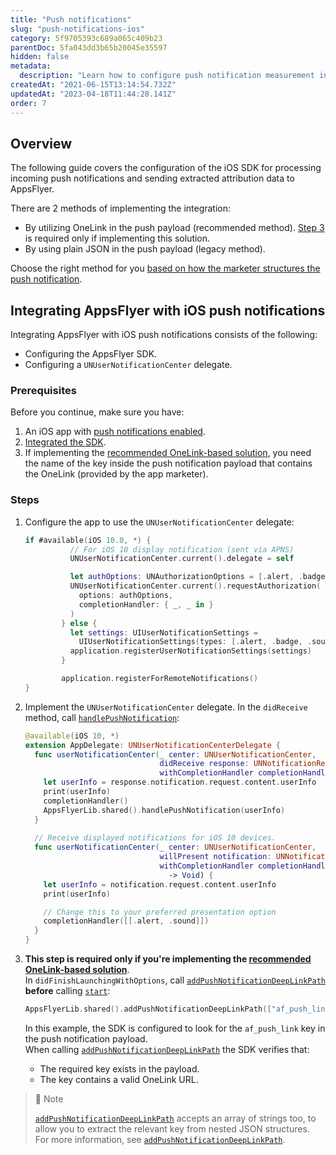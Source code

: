 ```yaml
---
title: "Push notifications"
slug: "push-notifications-ios"
category: 5f9705393c689a065c409b23
parentDoc: 5fa043dd3b65b20045e35597
hidden: false
metadata: 
  description: "Learn how to configure push notification measurement in the AppsFlyer iOS SDK."
createdAt: "2021-06-15T13:14:54.732Z"
updatedAt: "2023-04-18T11:44:28.141Z"
order: 7
---
```

## Overview

The following guide covers the configuration of the iOS SDK for processing incoming push notifications and sending extracted attribution data to AppsFlyer.

There are 2 methods of implementing the integration:

- By utilizing OneLink in the push payload (recommended method). [Step 3](#addpushnotificationdeeplinkpath-recommended) is required only if implementing this solution.
- By using plain JSON in the push payload (legacy method).

Choose the right method for you [based on how the marketer structures the push notification](https://support.appsflyer.com/hc/en-us/articles/207364076#1-creating-the-push-notification).

## Integrating AppsFlyer with iOS push notifications

Integrating AppsFlyer with iOS push notifications consists of the following:

- Configuring the AppsFlyer SDK.
- Configuring a `UNUserNotificationCenter` delegate.

### Prerequisites

Before you continue, make sure you have:

1. An iOS app with [push notifications enabled](https://developer.apple.com/documentation/usernotifications/asking_permission_to_use_notifications).
2. [Integrated the SDK](doc:integrate-ios-sdk#initializing-the-ios-sdk).
3. If implementing the [recommended OneLink-based solution](https://support.appsflyer.com/hc/en-us/articles/207364076#using-onelink-recommended), you need the name of the key inside the push notification payload that contains the OneLink (provided by the app marketer).

### Steps

1. Configure the app to use the `UNUserNotificationCenter` delegate:

   ```swift
   if #available(iOS 10.0, *) {
             // For iOS 10 display notification (sent via APNS)
             UNUserNotificationCenter.current().delegate = self

             let authOptions: UNAuthorizationOptions = [.alert, .badge, .sound]
             UNUserNotificationCenter.current().requestAuthorization(
               options: authOptions,
               completionHandler: { _, _ in }
             )
           } else {
             let settings: UIUserNotificationSettings =
               UIUserNotificationSettings(types: [.alert, .badge, .sound], categories: nil)
             application.registerUserNotificationSettings(settings)
           }

           application.registerForRemoteNotifications()
   }
   ```
2. Implement the `UNUserNotificationCenter` delegate. In the `didReceive` method, call [`handlePushNotification`](doc:ios-sdk-reference-appsflyerlib#addpushnotificationdeeplinkpath):

   ```swift Swift
   @available(iOS 10, *)
   extension AppDelegate: UNUserNotificationCenterDelegate {
     func userNotificationCenter(_ center: UNUserNotificationCenter,
                                 didReceive response: UNNotificationResponse,
                                 withCompletionHandler completionHandler: @escaping () -> Void) {
       let userInfo = response.notification.request.content.userInfo
       print(userInfo)
       completionHandler()
       AppsFlyerLib.shared().handlePushNotification(userInfo)
     }
     
     // Receive displayed notifications for iOS 10 devices.
     func userNotificationCenter(_ center: UNUserNotificationCenter,
                                 willPresent notification: UNNotification,
                                 withCompletionHandler completionHandler: @escaping (UNNotificationPresentationOptions)
                                   -> Void) {
       let userInfo = notification.request.content.userInfo
       print(userInfo)

       // Change this to your preferred presentation option
       completionHandler([[.alert, .sound]])
     }
   }
   ```
3. <span id="addpushnotificationdeeplinkpath-recommended"></span>**This step is required only if you're implementing the [recommended OneLink-based solution](<>)**.  
   In `didFinishLaunchingWithOptions`, call [`addPushNotificationDeepLinkPath`](doc:ios-sdk-reference-appsflyerlib#addpushnotificationdeeplinkpath) **before** calling [`start`](doc:ios-sdk-reference-appsflyerlib#start):
   ```swift
   AppsFlyerLib.shared().addPushNotificationDeepLinkPath(["af_push_link"])
   ```
      In this example, the SDK is configured to look for the `af_push_link` key in the push notification payload.  
      When calling [`addPushNotificationDeepLinkPath`](doc:ios-sdk-reference-appsflyerlib#addpushnotificationdeeplinkpath) the SDK verifies that:
   - The required key exists in the payload.
   - The key contains a valid OneLink URL.

> 📘 Note
> 
> [`addPushNotificationDeepLinkPath`](doc:ios-sdk-reference-appsflyerlib#addpushnotificationdeeplinkpath) accepts an array of strings too, to allow you to extract the relevant key from nested JSON structures. For more information, see [`addPushNotificationDeepLinkPath`](doc:ios-sdk-reference-appsflyerlib#addpushnotificationdeeplinkpath).